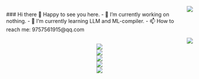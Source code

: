 <div style="display: flex;">
  <div>
    <p>### Hi there 👋
    Happy to see you here.
    - 🔭 I’m currently working on nothing.
    - 🌱 I’m currently learning LLM and ML-compiler.
    - 📫 How to reach me: 9757561915@qq.com</p>
  </div>
  <div align="right">
    <img src="https://github-readme-stats.vercel.app/api?username=wplf&show_icons=true&theme=tokyonight" />
  </div>
</div>


<div align="right"> <img src="https://github-readme-stats.vercel.app/api?username=wplf&show_icons=true&theme=tokyonight" /> </div>
<div align="center"> <img src="https://github-readme-stats.vercel.app/api/top-langs/?username=wplf" /> </div>
<div align="center"> <img src="https://github-readme-streak-stats.herokuapp.com/?user=wplf" /> </div>
<div align="center"> <img src="https://github-readme-activity-graph.vercel.app/graph?username=wplf&theme=xcode" /> </div>
<div align="center"> <img src="https://visitor-badge.glitch.me/badge?page_id=wplf" /> </div>
<div align="center"> <img src="https://profile-counter.glitch.me/wplf/count.svg" /> </div>

<!--
**wplf/wplf** is a ✨ _special_ ✨ repository because its `README.md` (this file) appears on your GitHub profile.
Here are some ideas to get you started:
-->
